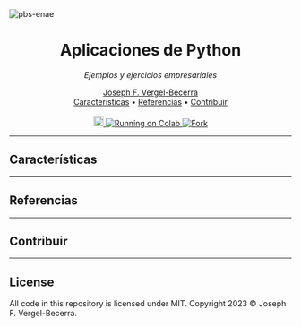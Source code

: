 <img heigth="8" src="https://i.imgur.com/BhG5KQ3.png" alt="pbs-enae">

<h1 align="center">Aplicaciones de Python</h1>

<p align="center"><i>Ejemplos y ejercicios empresariales</i></p>

<p align="center">
  <a href="https://joefaver.dev/">Joseph F. Vergel-Becerra</a><br>
  <a href="#caracteristicas">Características</a> •
  <a href="#referencias">Referencias</a> •
  <a href="#contribuir">Contribuir</a>
  <br><br>
  <a href="https://img.shields.io/badge/version-0.1.0-blue.svg?cacheSeconds=2592000"><img src="https://img.shields.io/badge/version-0.1.0-blue.svg?cacheSeconds=2592000" alt="Version" height="18">
  </a>
  <a href="https://colab.research.google.com/" target="_parent"><img src="https://colab.research.google.com/assets/colab-badge.svg" alt="Running on Colab"/>
  </a>
  <a href="https://github.com/joefavergel/pbs-enae-python-beginners-course" target="_parent"><img src="https://img.shields.io/github/forks/joefavergel/pbs-enae-python-beginners-course?style=social" alt="Fork"/>
  </a>
</p>

---

## Características

---

## Referencias

---

## Contribuir

---

## License

All code in this repository is licensed under MIT. Copyright 2023 © Joseph F. Vergel-Becerra.
